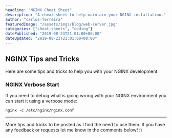 ```yaml
---
headline: "NGINX Cheat Sheet"
description: "A cheat sheet to help maintain your NGINX installation."
author: "carlos-ferreira"
featuredImage: "/assets/imgs/blog/web-server.jpg"
categories: ["cheat-sheets", "coding"]
datePublished: "2019-08-23T21:01:00+00:00"
dateUpdated: "2019-08-23T21:01:00+00:00"
---
```


## NGINX Tips and Tricks

Here are some tips and tricks to help you with your NGINX development.

### NGINX Verbose Start

If you need to debug what is going wrong with your NGINX environment you can start it using a verbose mode:

`nginx -c /etc/nginx/nginx.conf`

---
More tips and tricks to be posted as I find the need to use them. If you have any feedback or requests let me know in the comments below! :)
